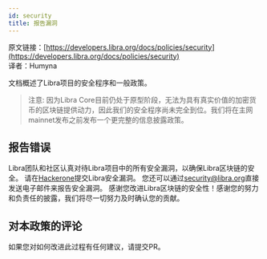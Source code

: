 ```yaml
---
id: security
title: 报告漏洞
---
```


原文链接：[https://developers.libra.org/docs/policies/security](https://developers.libra.org/docs/policies/security)<br/>
译者：Humyna<br/>

文档概述了Libra项目的安全程序和一般政策。

> 注意: 因为Libra Core目前仍处于原型阶段，无法为具有真实价值的加密货币的区块链提供动力，因此我们的安全程序尚未完全到位。我们将在主网mainnet发布之前发布一个更完整的信息披露政策。

## 报告错误

Libra团队和社区认真对待Libra项目中的所有安全漏洞，以确保Libra区块链的安全。
请在[Hackerone](https://hackerone.com/users/sign_in)提交Libra安全漏洞。
您还可以通过[security@libra.org](mailto:security@libra.org)直接发送电子邮件来报告安全漏洞。
感谢您改进Libra区块链的安全性！感谢您的努力和负责任的披露，我们将尽一切努力及时确认您的贡献。

## 对本政策的评论
如果您对如何改进此过程有任何建议，请提交PR。
